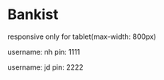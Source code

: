 # Bankist
responsive only for tablet(max-width: 800px)

username: nh
pin: 1111


username: jd
pin: 2222

